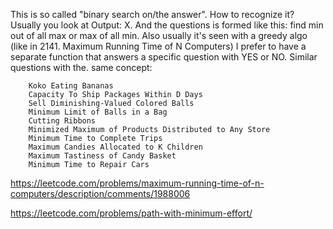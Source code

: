 This is so called "binary search on/the answer". How to recognize it?
Usually you look at Output: X. And the questions is formed like this: find min out of all max or max of all min. Also usually it's seen with a greedy algo (like in 2141. Maximum Running Time of N Computers)
I prefer to have a separate function that answers a specific question with YES or NO.
Similar questions with the. same concept:

        Koko Eating Bananas
        Capacity To Ship Packages Within D Days
        Sell Diminishing-Valued Colored Balls
        Minimum Limit of Balls in a Bag
        Cutting Ribbons
        Minimized Maximum of Products Distributed to Any Store
        Minimum Time to Complete Trips
        Maximum Candies Allocated to K Children
        Maximum Tastiness of Candy Basket
        Minimum Time to Repair Cars

https://leetcode.com/problems/maximum-running-time-of-n-computers/description/comments/1988006

https://leetcode.com/problems/path-with-minimum-effort/
